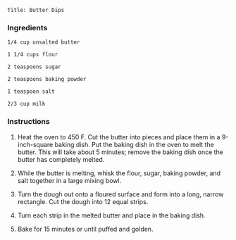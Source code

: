 ~~~ recipe-info
Title: Butter Dips
~~~

### Ingredients

~~~ recipe-ingredients
1/4 cup unsalted butter

1 1/4 cups flour

2 teaspoons sugar

2 teaspoons baking powder

1 teaspoon salt

2/3 cup milk
~~~


### Instructions

1. Heat the oven to 450 F. Cut the butter into pieces and place them in a 9-inch-square baking dish.
   Put the baking dish in the oven to melt the butter. This will take about 5 minutes; remove the
   baking dish once the butter has completely melted.

2. While the butter is melting, whisk the flour, sugar, baking powder, and salt together in a large
   mixing bowl.

3. Turn the dough out onto a floured surface and form into a long, narrow rectangle. Cut the dough
   into 12 equal strips.

4. Turn each strip in the melted butter and place in the baking dish.

5. Bake for 15 minutes or until puffed and golden.
